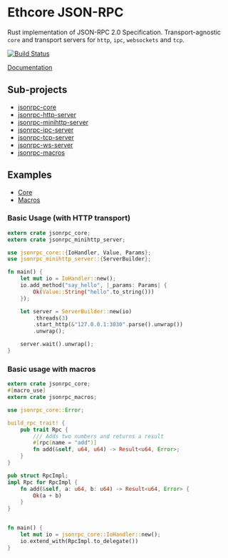 # Ethcore JSON-RPC

Rust implementation of JSON-RPC 2.0 Specification.
Transport-agnostic `core` and transport servers for `http`, `ipc`, `websockets` and `tcp`.

[![Build Status][travis-image]][travis-url]

[travis-image]: https://travis-ci.org/paritytech/jsonrpc.svg?branch=master
[travis-url]: https://travis-ci.org/paritytech/jsonrpc

[Documentation](http://paritytech.github.io/jsonrpc/jsonrpc/index.html)

## Sub-projects
- [jsonrpc-core](./core)
- [jsonrpc-http-server](./http)
- [jsonrpc-minihttp-server](./http)
- [jsonrpc-ipc-server](./ipc)
- [jsonrpc-tcp-server](./tcp)
- [jsonrpc-ws-server](./ws)
- [jsonrpc-macros](./macros)

## Examples

- [Core](./core/examples)
- [Macros](./macros/examples)

### Basic Usage (with HTTP transport)

```rust
extern crate jsonrpc_core;
extern crate jsonrpc_minihttp_server;

use jsonrpc_core::{IoHandler, Value, Params};
use jsonrpc_minihttp_server::{ServerBuilder};

fn main() {
	let mut io = IoHandler::new();
	io.add_method("say_hello", |_params: Params| {
		Ok(Value::String("hello".to_string()))
	});

	let server = ServerBuilder::new(io)
		.threads(3)
		.start_http(&"127.0.0.1:3030".parse().unwrap())
		.unwrap();

	server.wait().unwrap();
}
```

### Basic usage with macros

```rust
extern crate jsonrpc_core;
#[macro_use]
extern crate jsonrpc_macros;

use jsonrpc_core::Error;

build_rpc_trait! {
	pub trait Rpc {
		/// Adds two numbers and returns a result
		#[rpc(name = "add")]
		fn add(&self, u64, u64) -> Result<u64, Error>;
	}
}

pub struct RpcImpl;
impl Rpc for RpcImpl {
	fn add(&self, a: u64, b: u64) -> Result<u64, Error> {
		Ok(a + b)
	}
}


fn main() {
	let mut io = jsonrpc_core::IoHandler::new();
	io.extend_with(RpcImpl.to_delegate())
}
